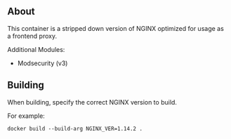 ## About
This container is a stripped down version of NGINX optimized for usage as a frontend proxy.

Additional Modules:
- Modsecurity (v3)

## Building
When building, specify the correct NGINX version to build.

For example:
```
docker build --build-arg NGINX_VER=1.14.2 .
```
